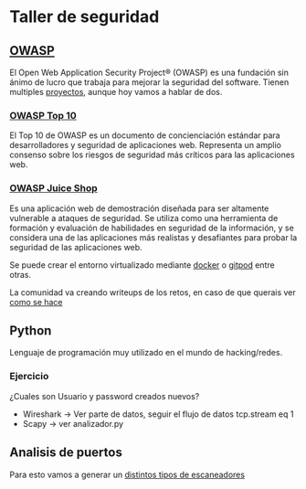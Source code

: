 # Taller de seguridad 

## [OWASP](https://owasp.org/)

El Open Web Application Security Project® (OWASP) es una fundación sin ánimo de lucro que trabaja para mejorar la seguridad del software. 
Tienen multiples [proyectos](https://owasp.org/projects/), aunque hoy vamos a hablar de dos.

### [OWASP Top 10](https://owasp.org/www-project-top-ten/)

El Top 10 de OWASP es un documento de concienciación estándar para desarrolladores y seguridad de aplicaciones web. Representa un amplio consenso sobre los riesgos de seguridad más críticos para las aplicaciones web.

### [OWASP Juice Shop](https://owasp.org/www-project-juice-shop/)

Es una aplicación web de demostración diseñada para ser altamente vulnerable a ataques de seguridad. Se utiliza como una herramienta de formación y evaluación de habilidades en seguridad de la información, y se considera una de las aplicaciones más realistas y desafiantes para probar la seguridad de las aplicaciones web.

Se puede crear el entorno virtualizado mediante [docker](https://github.com/juice-shop/juice-shop#docker-container) o [gitpod](https://gitpod.io/#https://github.com/juice-shop/juice-shop/) entre otras.

La comunidad va creando writeups de los retos, en caso de que querais ver [como se hace](https://pwning.owasp-juice.shop/appendix/solutions.html)

## Python

Lenguaje de programación muy utilizado en el mundo de hacking/redes.

### Ejercicio

¿Cuales son Usuario y password creados nuevos?

- Wireshark -> Ver parte de datos, seguir el flujo de datos tcp.stream eq 1
- Scapy -> ver analizador.py

## Analisis de puertos

Para esto vamos a generar un [distintos tipos de escaneadores](https://www.seguridadyfirewall.cl/2017/12/tecnicas-de-exploracion-tcp-port_21.html)




